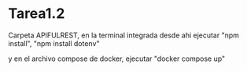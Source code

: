 # Tarea1.2

Carpeta APIFULREST, en la terminal integrada desde ahi ejecutar "npm install", "npm install dotenv"

y en el archivo compose de docker, ejecutar "docker compose up"
